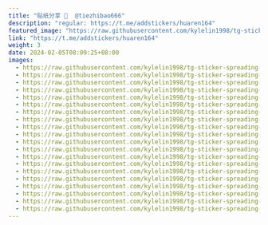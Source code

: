 ```yaml
---
title: "贴纸分享 🥰  @tiezhibao666"
description: "regular: https://t.me/addstickers/huaren164"
featured_image: "https://raw.githubusercontent.com/kylelin1998/tg-sticker-spreading-worldwide-images/main/img/7e4a0aca-74e8-441d-a7a8-621cda881589.jpg"
link: "https://t.me/addstickers/huaren164"
weight: 3
date: 2024-02-05T08:09:25+08:00
images:
  - https://raw.githubusercontent.com/kylelin1998/tg-sticker-spreading-worldwide-images/main/img/7e4a0aca-74e8-441d-a7a8-621cda881589.jpg
  - https://raw.githubusercontent.com/kylelin1998/tg-sticker-spreading-worldwide-images/main/img/d83a0ea8-89b5-4bac-9e65-f594ec55aee3.jpg
  - https://raw.githubusercontent.com/kylelin1998/tg-sticker-spreading-worldwide-images/main/img/668f197f-d52c-4f21-99c3-4b7dc5f3759e.jpg
  - https://raw.githubusercontent.com/kylelin1998/tg-sticker-spreading-worldwide-images/main/img/ba8b7ad3-31ce-4a57-82b5-3020f5131352.jpg
  - https://raw.githubusercontent.com/kylelin1998/tg-sticker-spreading-worldwide-images/main/img/b8bf1475-2454-4edd-9bd2-6fa6aa417d43.jpg
  - https://raw.githubusercontent.com/kylelin1998/tg-sticker-spreading-worldwide-images/main/img/18548051-e99c-48a9-9f58-73827b2f2378.jpg
  - https://raw.githubusercontent.com/kylelin1998/tg-sticker-spreading-worldwide-images/main/img/0d25d0c5-3d54-4aa7-83c3-13b6e51095d0.jpg
  - https://raw.githubusercontent.com/kylelin1998/tg-sticker-spreading-worldwide-images/main/img/f6ef5be8-8b1b-4417-b9ca-992a43a9a5f4.jpg
  - https://raw.githubusercontent.com/kylelin1998/tg-sticker-spreading-worldwide-images/main/img/34e36189-af37-419d-9702-a9f236e17447.jpg
  - https://raw.githubusercontent.com/kylelin1998/tg-sticker-spreading-worldwide-images/main/img/c9799aaa-834c-4a1c-8974-3c260a81eefd.jpg
  - https://raw.githubusercontent.com/kylelin1998/tg-sticker-spreading-worldwide-images/main/img/82f580e6-4645-4b64-8f8b-dfeee04a3732.jpg
  - https://raw.githubusercontent.com/kylelin1998/tg-sticker-spreading-worldwide-images/main/img/b13887ba-25f9-42ef-9172-fee2e10f7cad.jpg
  - https://raw.githubusercontent.com/kylelin1998/tg-sticker-spreading-worldwide-images/main/img/f607fc5c-5b6f-4390-9ec8-37006f3f1b24.jpg
  - https://raw.githubusercontent.com/kylelin1998/tg-sticker-spreading-worldwide-images/main/img/bcc24e07-5918-413a-a03f-abfcd49d0fae.jpg
  - https://raw.githubusercontent.com/kylelin1998/tg-sticker-spreading-worldwide-images/main/img/681c3ad2-f839-4587-8480-a155ddd2a884.jpg
  - https://raw.githubusercontent.com/kylelin1998/tg-sticker-spreading-worldwide-images/main/img/abbd416c-c58a-4774-a4a5-b6a068037ee5.jpg
  - https://raw.githubusercontent.com/kylelin1998/tg-sticker-spreading-worldwide-images/main/img/594d5470-3c23-4e21-830a-c2fdf87af600.jpg
  - https://raw.githubusercontent.com/kylelin1998/tg-sticker-spreading-worldwide-images/main/img/30356b97-5137-4faa-9218-ac0ae626b065.jpg
  - https://raw.githubusercontent.com/kylelin1998/tg-sticker-spreading-worldwide-images/main/img/9380f948-6745-4425-b21d-5012cb7606f0.jpg
  - https://raw.githubusercontent.com/kylelin1998/tg-sticker-spreading-worldwide-images/main/img/a423e851-3cf8-43b2-8f18-c99cb0508842.jpg
---
```


